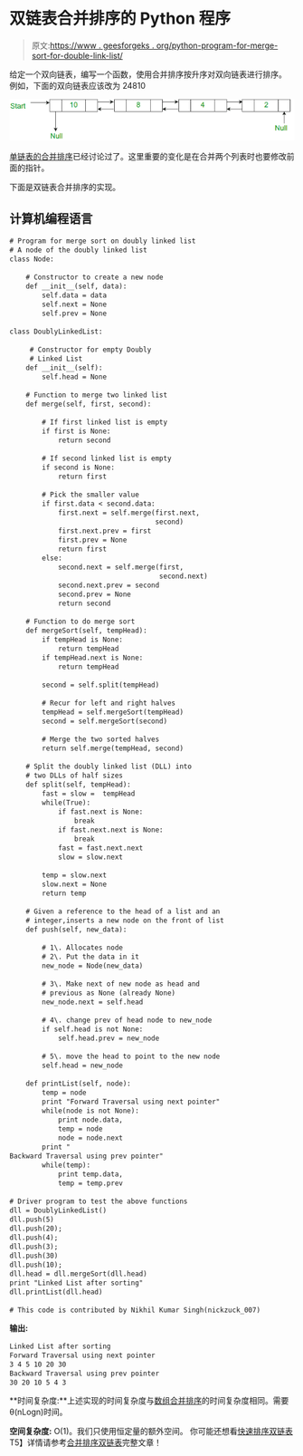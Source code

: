 # 双链表合并排序的 Python 程序

> 原文:[https://www . geesforgeks . org/python-program-for-merge-sort-for-double-link-list/](https://www.geeksforgeeks.org/python-program-for-merge-sort-for-doubly-linked-list/)

给定一个双向链表，编写一个函数，使用合并排序按升序对双向链表进行排序。
例如，下面的双向链表应该改为 24810

![](img/61dcfe5f15a4317c70a1bea6d144f1b2.png)

[单链表的合并排序](https://www.geeksforgeeks.org/merge-sort-for-linked-list/)已经讨论过了。这里重要的变化是在合并两个列表时也要修改前面的指针。

下面是双链表合并排序的实现。

## 计算机编程语言

```
# Program for merge sort on doubly linked list
# A node of the doubly linked list
class Node:

    # Constructor to create a new node
    def __init__(self, data):
        self.data = data 
        self.next = None
        self.prev = None

class DoublyLinkedList:

     # Constructor for empty Doubly 
     # Linked List
    def __init__(self):
        self.head = None

    # Function to merge two linked list
    def merge(self, first, second):

        # If first linked list is empty
        if first is None:
            return second 

        # If second linked list is empty 
        if second is None:
            return first

        # Pick the smaller value
        if first.data < second.data:
            first.next = self.merge(first.next, 
                                    second)
            first.next.prev = first
            first.prev = None   
            return first
        else:
            second.next = self.merge(first, 
                                     second.next)
            second.next.prev = second
            second.prev = None
            return second

    # Function to do merge sort
    def mergeSort(self, tempHead):
        if tempHead is None: 
            return tempHead
        if tempHead.next is None:
            return tempHead

        second = self.split(tempHead)

        # Recur for left and right halves
        tempHead = self.mergeSort(tempHead)
        second = self.mergeSort(second)

        # Merge the two sorted halves
        return self.merge(tempHead, second)

    # Split the doubly linked list (DLL) into 
    # two DLLs of half sizes
    def split(self, tempHead):
        fast = slow =  tempHead
        while(True):
            if fast.next is None:
                break
            if fast.next.next is None:
                break
            fast = fast.next.next 
            slow = slow.next

        temp = slow.next
        slow.next = None
        return temp

    # Given a reference to the head of a list and an
    # integer,inserts a new node on the front of list
    def push(self, new_data):

        # 1\. Allocates node
        # 2\. Put the data in it
        new_node = Node(new_data)

        # 3\. Make next of new node as head and
        # previous as None (already None)
        new_node.next = self.head

        # 4\. change prev of head node to new_node
        if self.head is not None:
            self.head.prev = new_node

        # 5\. move the head to point to the new node
        self.head = new_node

    def printList(self, node):
        temp = node
        print "Forward Traversal using next pointer"
        while(node is not None):
            print node.data,
            temp = node
            node = node.next
        print "
Backward Traversal using prev pointer"
        while(temp):
            print temp.data,
            temp = temp.prev

# Driver program to test the above functions
dll = DoublyLinkedList()
dll.push(5)
dll.push(20);
dll.push(4);
dll.push(3);
dll.push(30)
dll.push(10);
dll.head = dll.mergeSort(dll.head)   
print "Linked List after sorting"
dll.printList(dll.head)

# This code is contributed by Nikhil Kumar Singh(nickzuck_007)
```

**输出:**

```
Linked List after sorting
Forward Traversal using next pointer
3 4 5 10 20 30
Backward Traversal using prev pointer
30 20 10 5 4 3
```

**时间复杂度:**上述实现的时间复杂度与[数组合并排序](http://geeksquiz.com/merge-sort/)的时间复杂度相同。需要θ(nLogn)时间。

**空间复杂度:** O(1)。我们只使用恒定量的额外空间。
你可能还想看[快速排序双链表](https://www.geeksforgeeks.org/quicksort-for-linked-list/)T5】详情请参考[合并排序双链表](https://www.geeksforgeeks.org/merge-sort-for-doubly-linked-list/)完整文章！